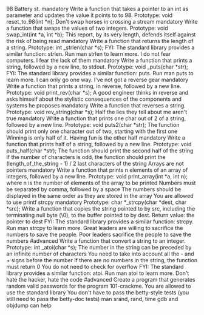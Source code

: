 98 Battery st. mandatory Write a function that takes a pointer to an int as parameter and updates the value it points to to 98. Prototype: void reset_to_98(int *n);
    Don't swap horses in crossing a stream mandatory Write a function that swaps the values of two integers. Prototype: void swap_int(int *a, int *b);
    This report, by its very length, defends itself against the risk of being read mandatory Write a function that returns the length of a string. Prototype: int _strlen(char *s); FYI: The standard library provides a similar function: strlen. Run man strlen to learn more.
    I do not fear computers. I fear the lack of them mandatory Write a function that prints a string, followed by a new line, to stdout. Prototype: void _puts(char *str); FYI: The standard library provides a similar function: puts. Run man puts to learn more.
    I can only go one way. I've not got a reverse gear mandatory Write a function that prints a string, in reverse, followed by a new line. Prototype: void print_rev(char *s);
    A good engineer thinks in reverse and asks himself about the stylistic consequences of the components and systems he proposes mandatory Write a function that reverses a string. Prototype: void rev_string(char *s);
    Half the lies they tell about me aren't true mandatory Write a function that prints one char out of 2 of a string, followed by a new line. Prototype: void puts2(char *str); The function should print only one character out of two, starting with the first one
    Winning is only half of it. Having fun is the other half mandatory Write a function that prints half of a string, followed by a new line. Prototype: void puts_half(char *str); The function should print the second half of the string If the number of characters is odd, the function should print the (length_of_the_string - 1) / 2 last characters of the string
    Arrays are not pointers mandatory Write a function that prints n elements of an array of integers, followed by a new line. Prototype: void print_array(int *a, int n); where n is the number of elements of the array to be printed Numbers must be separated by comma, followed by a space The numbers should be displayed in the same order as they are stored in the array You are allowed to use printf
    strcpy mandatory Prototype: char *_strcpy(char *dest, char *src); Write a function that copies the string pointed to by src, including the terminating null byte (\0), to the buffer pointed to by dest. Return value: the pointer to dest FYI: The standard library provides a similar function: strcpy. Run man strcpy to learn more.
    Great leaders are willing to sacrifice the numbers to save the people. Poor leaders sacrifice the people to save the numbers #advanced Write a function that convert a string to an integer. Prototype: int _atoi(char *s); The number in the string can be preceded by an infinite number of characters You need to take into account all the - and + signs before the number If there are no numbers in the string, the function must return 0 You do not need to check for overflow FYI: The standard library provides a similar function: atoi. Run man atoi to learn more.
    Don't hate the hacker, hate the code #advanced Create a program that generates random valid passwords for the program 101-crackme. You are allowed to use the standard library You don't have to pass the betty-style tests (you still need to pass the betty-doc tests) man srand, rand, time gdb and objdump can help
